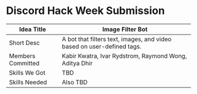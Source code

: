 # Discord Hack Week Submission

| Idea Title        | Image Filter Bot					                                              |
|-------------------|-------------------------------------------------------------------------|
| Short Desc        | A bot that filters text, images, and video based on user-defined tags.  |
| Members Committed | Kabir Kwatra, Ivar Rydstrom, Raymond Wong, Aditya Dhir                  |
| Skills We Got     | TBD                                                                     |
| Skills Needed     | Also TBD                                                                |